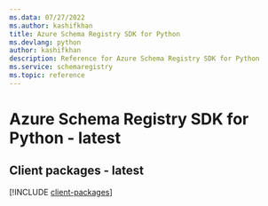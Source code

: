 ```yaml
---
ms.data: 07/27/2022
ms.author: kashifkhan
title: Azure Schema Registry SDK for Python
ms.devlang: python
author: kashifkhan
description: Reference for Azure Schema Registry SDK for Python
ms.service: schemaregistry
ms.topic: reference
---
```

# Azure Schema Registry SDK for Python - latest

## Client packages - latest
[!INCLUDE [client-packages](schema-registry-client-index.md)]